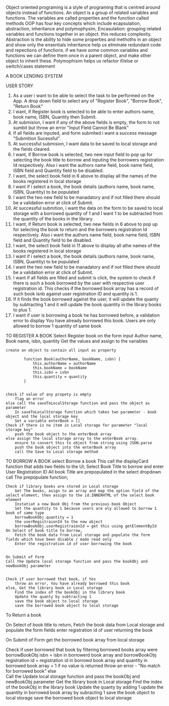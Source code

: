 Object oriented programing is a style of programing that is centred around objects instead of functions.
An object is a group of related variables and functions. The variables are called properties and the function called methods
OOP has four key concepts which include ecapsulation, abstraction, inheritance and polymophysim,
Encasulation: grouping related variables and functions together in an object. this reduces complexity.
Abstraction is the ability to hide some properties and methoths in an object and show only the ensentials
inheritance help us eliminate redundant code and repections of functions. if we have some common variables and functions we can define them once in a parent object, and make other object to inherit these.
Polymophisim helps us refactor if/else or switch/cases statement

A BOOK LENDING SYSTEM

USER STORY

1. As a user i want to be able to select the task to be performed on the App. A drop down
   field to select any of "Register Book", "Borrow Book", "Return Book"
2. I want, if Register book is selected to be able to enter authors name, book name, ISBN, Quantity then Submit.
3. At submision, I want if any of the above fields is empty, the form to not sumbit but throw an error "Input FIeld Cannot Be Blank"
4. If all fields are inputed, and form submited i want a success message "Submition Sucessful".
5. At successful submision, I want data to be saved to local storage and the fields cleared.
6. I want, if Borrow book is selected, two new input field to pop up for selecting the book title
   to borrow and inputing the borrowers registration Id respectively. Also i want the authors name field, book name field, ISBN field and Quantity field to be disabled.
7. I want, the select book field in 6 above to display all the names of the books registered in local storage
8. I want if i select a book, the book details (authors name, book name, ISBN, Quantity) to be populated
9. I want the two new field to be manadatory and if not filled there should be a validation error at click of Submit.
10. At successful submition, i want the data on the form to be saved to local storage with a borrowed quantity of 1 and I want 1 to be subtracted from the quantity of the books in the library.
11. I want, if Return book is selected, two new fields in 6 above to pop up for selecting the book
    to return and the borrowers registration Id respectively. Also i want the authors name field, book name field, ISBN field and Quantity field to be disabled.
12. I want, the select book field in 11 above to display all athe names of the books registered in local storage
13. I want if i select a book, the book details (authors name, book name, ISBN, Quantity) to
    be populated
14. I want the two new field to be manadatory and if not filled there should be a validation error at click of Submit.
15. I want if all fields are filled and submit is click, the system to check if there is such a book borrowed by the user with respective user registration id. This checks if the borrowed book array has a record of such book isnb against user registration ID and quantity is 1.
16. If it finds the book borrowed against the user, it will update the quanty by subtracting 1 and it will update the book quantity in the library books to plus 1.
17. I want if user is borrowing a book he has borrowed before, a validation error to display You have already borrowed this book. Users are only allowed to borrow 1 quantity of same book

TO REGISTER A BOOK
    Select Register book on the form
    input Author name, Book name, isbn, quantity
    Get the values and assign to the variables
    
    create an object to contain all input as property

            function Book(authorName, bookName, isbn) {  
                this.authorName = authorName
                this.bookName = bookName
                this.isbn = isbn
                this.quantity = quantity
            }


    check if value of any propety is empty
        flag an error
    else call the saveToLocalStorage function and pass the object as parameter
        In saveToLocalStorage function which takes two parameter - book object and the local storage key
        Set a variable enterBook = []
    Check if there is no item in Local storage for parameter "local storage key"
        push the book object to the enterBook array
    else assign the local storage array to the enterBook array.
        ensure to convert this to object from string using JSON.parse
        push the book object into the enterBook array
        call the Save to Local storage method


TO BORROW A BOOK
    select Borrow a book
    This call the displayCard function that adds two fields to the UI; Select Book Title to borrow and enter User Registration ID
    All book Title are prepopulated in the select dropdown
    call The prepopulate function;

    Check if library books are stored in Local storage
        Get The books, asign to an array and map the option field of the select element, then assign to the id.INNERHTML of the select book element
        Instatiat a new Book Obj from the previous book Object
        Set the quantity to 1 because users are oly allowed to borrow 1 book of same type
        borrowBookObj.quantity = 1
        the userRegistraionId to the new object
        borrowBookObj.userRegistraionId = get this using getElementById
    On Select of book title to borrow,
        Fetch the book data from Local storage and populate the form fields which have been disable / made read only
        Enter the registration id of user borrowing the book
        

    On Submit of Form
    Call the Update local storage function and pass the bookObj and newBookObj parameter


    Check if user borrowed that book, if Yes
        throw an error, You have already borrowed this book
    else, Get the library book in Local storage
        Find the index of the bookObj in the library book
        Update the quanty by subtracting 1
        save the book object to local storage
        save the borrowed book object to local storage


To Return a book

On Select of book title to return,
Fetch the book data from Local storage and populate the form fields
enter registration id of user returning the book

On Submit of Form
get the borrowed book array from local storage

Check if user borrowed that book by filtering borrowed books array were borrowBookObj isbn = isbn in borrowerd  book array and borrowBookObj registration id = registration id in borrowd book array and quantity in borrowed book array = 1
    if no value is returned throw an error - "No match for borrowed book"
    else  
        Call the Update local storage function and pass the bookObj and newBookObj parameter
        Get the library book in Local storage
        Find the index of the bookObj in the library book
        Update the quanty by adding 1
        update the quantity in borrowed book array by subracting 1
        save the book object to local storage
        save the borrowed book object to local storage
